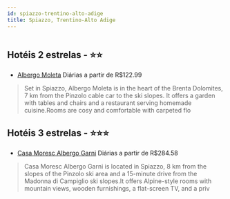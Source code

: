 ```yaml
---
id: spiazzo-trentino-alto-adige
title: Spiazzo, Trentino-Alto Adige
---
```


<center><img src="https://assets.cosmos-data.com/19/07b84b9864176c4d65f50a96c6eade6a/JP874948.jpg" alt="" /></center>


## Hotéis 2 estrelas - ⭐️⭐️

-    [Albergo Moleta](https://www.hurb.com/hoteis/spiazzo/albergo-moleta-JNP-JP874899?cmp=18055) Diárias a partir de R$122.99
   > Set in Spiazzo, Albergo Moleta is in the heart of the Brenta Dolomites, 7 km from the Pinzolo cable car to the ski slopes. It offers a garden with tables and chairs and a restaurant serving homemade cuisine.Rooms are cosy and comfortable with carpeted flo

## Hotéis 3 estrelas - ⭐️⭐️⭐️

-    [Casa Moresc Albergo Garni](https://www.hurb.com/hoteis/spiazzo/casa-moresc-albergo-garni-JNP-JP874948?cmp=18055) Diárias a partir de R$284.58
   > Casa Moresc Albergo Garni is located in Spiazzo, 8 km from the slopes of the Pinzolo ski area and a 15-minute drive from the Madonna di Campiglio ski slopes.It offers Alpine-style rooms with mountain views, wooden furnishings, a flat-screen TV, and a priv
